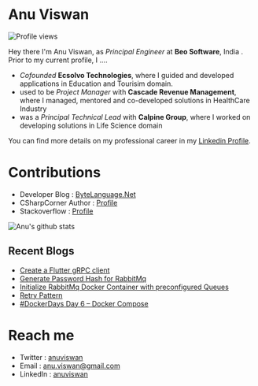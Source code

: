 # Anu Viswan
![Profile views](https://gpvc.arturio.dev/anuviswan)  

Hey there I'm Anu Viswan, as _Principal Engineer_ at **Beo Software**, India .  Prior to my current profile, I ....

* _Cofounded_ **Ecsolvo Technologies**, where I guided and developed applications in Education and Tourisim domain.
* used to be _Project Manager_ with **Cascade Revenue Management**, where I managed, mentored and co-developed solutions in HealthCare Industry
* was a _Principal Technical Lead_ with **Calpine Group**, where I worked on developing solutions in Life Science domain

You can find more details on my professional career in my [Linkedin Profile](https://www.linkedin.com/in/anuviswan/). 

# Contributions
* Developer Blog : [ByteLanguage.Net](http://www.bytelanguage.net)
* CSharpCorner Author : [Profile](https://www.c-sharpcorner.com/members/anu.viswan)
* Stackoverflow : [Profile](https://stackoverflow.com/users/7299782/anu-viswan)

![Anu's github stats](https://github-readme-stats.vercel.app/api?username=anuviswan)

## Recent Blogs
<!-- BLOGPOSTS:START -->
- [Create a Flutter gRPC client](https://bytelanguage.net/2022/08/22/create-a-flutter-grpc-client/)
- [Generate Password Hash for RabbitMq](https://bytelanguage.net/2022/07/24/generate-password-hash-for-rabbitmq-2/)
- [Initialize RabbitMq Docker Container with preconfigured Queues](https://bytelanguage.net/2022/07/23/initialize-rabbitmq-docker-container-with-queues/)
- [Retry Pattern](https://bytelanguage.net/2022/05/29/retry-pattern/)
- [#DockerDays Day 6 – Docker Compose](https://bytelanguage.net/2022/04/23/dockerdays-day-6-docker-compose/)
<!-- BLOGPOSTS:END -->

# Reach me
* Twitter : [anuviswan](https://twitter.com/anuviswan)
* Email : anu.viswan@gmail.com
* LinkedIn : [anuviswan](https://www.linkedin.com/in/anuviswan/)


